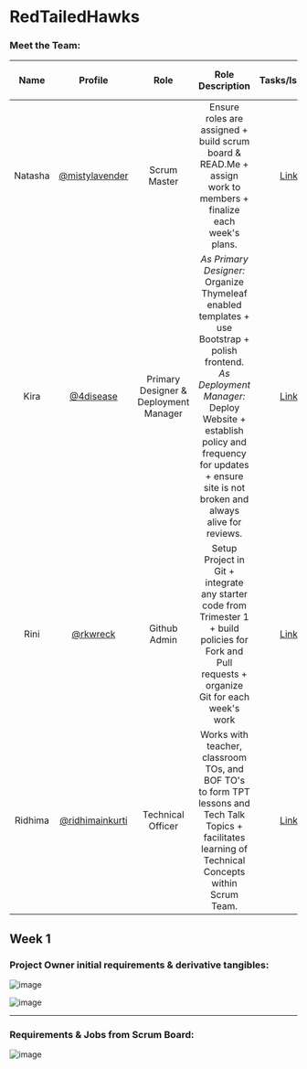 # RedTailedHawks

### Meet the Team:
| Name | Profile | Role | Role Description | Tasks/Issues | Individual Github Pages | 
| :--: | :-----: | :--: | :--------------: | :----------: | :---------------------: | 
| Natasha | [@mistylavender](https://github.com/mistylavender) | Scrum Master | Ensure roles are assigned + build scrum board & READ.Me + assign work to members + finalize each week's plans. | [Link](https://github.com/mistylavender/RedTailedHawks/projects/1?card_filter_query=assignee%3Amistylavender) | [Link](https://mistylavender.github.io/techtalks/) |  
| Kira | [@4disease](https://github.com/4disease) | Primary Designer & Deployment Manager | *As Primary Designer:* Organize Thymeleaf enabled templates + use Bootstrap + polish frontend. *As Deployment Manager:* Deploy Website + establish policy and frequency for updates + ensure site is not broken and always alive for reviews. | [Link](https://github.com/mistylavender/RedTailedHawks/projects/1?card_filter_query=assignee%3A4disease) | [Link](https://4disease.github.io/csa) | 
| Rini | [@rkwreck](https://github.com/rkwreck) | Github Admin | Setup Project in Git + integrate any starter code from Trimester 1 + build policies for Fork and Pull requests + organize Git for each week's work | [Link](https://github.com/mistylavender/RedTailedHawks/projects/1?card_filter_query=assignee%3Arkwreck) | [Link](https://rkwreck.github.io/rinik/) | 
| Ridhima | [@ridhimainkurti](https://github.com/ridhimainukurti) | Technical Officer | Works with teacher, classroom TOs, and BOF TO's to form TPT lessons and Tech Talk Topics + facilitates learning of Technical Concepts within Scrum Team. | [Link](https://github.com/mistylavender/RedTailedHawks/projects/1?card_filter_query=assignee%3Aridhimainukurti) | [Link](https://ridhimainukurti.github.io/triridhimainukurti/) | 

## Week 1 

### Project Owner initial requirements & derivative tangibles:

![image](https://user-images.githubusercontent.com/89210546/158834554-8769c511-368c-4d2c-8162-f3ed49d70604.png)


![image](https://user-images.githubusercontent.com/89210546/158834985-823a8359-e13e-4c91-9ff9-ea7094e7d444.png)

-----------------------------------------------------------------------------------------------------------------------------------------------------------

### Requirements & Jobs from Scrum Board:

![image](https://user-images.githubusercontent.com/89210546/158838444-4e78e1fd-042f-4a02-bb85-d643f4dab385.png)


